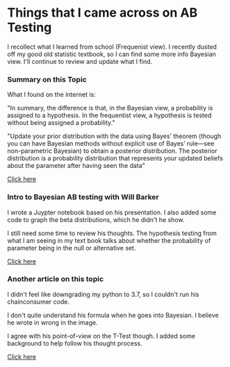 # Things that I came across on AB Testing #

I recollect what I learned from school (Frequenist view). I recently dusted off my good old statistic textbook, so I can find some more info Bayesian view. I'll continue to review and update what I find. 

### Summary on this Topic ###
What I found on the internet is:

"In summary, the difference is that, in the Bayesian view, a probability is assigned to a hypothesis. In the frequentist view, a hypothesis is tested without being assigned a probability."

"Update your prior distribution with the data using Bayes’ theorem (though you can have Bayesian methods without explicit use of Bayes’ rule—see non-parametric Bayesian) to obtain a posterior distribution. The posterior distribution is a probability distribution that represents your updated beliefs about the parameter after having seen the data"

[Click here](https://cxl.com/blog/bayesian-frequentist-ab-testing/#:~:text=In%20summary%2C%20the%20difference%20is,without%20being%20assigned%20a%20probability.)


### Intro to Bayesian AB testing with Will Barker ###
I wrote a Juypter notebook based on his presentation. I also added some code to graph the beta distributions, which he didn't he show. 

I still need some time to review his thoughts. The hypothesis testing from what I am seeing in my text book talks about whether the probability of parameter being in the null or alternative set.

[Click here](https://www.youtube.com/watch?v=nRLI_KbvZTQ)

### Another article on this topic ###
I didn't feel like downgrading my python to 3.7, so I couldn't run his chainconsumer code.

I don't quite understand his formula when he goes into Bayesian. I believe he wrote in wrong in the image.

I agree with his point-of-view on the T-Test though. I added some background to help follow his thought process.

[Click here](https://cosmiccoding.com.au/tutorials/ab_tests)

